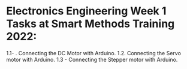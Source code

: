 

# Electronics Engineering Week 1 Tasks at Smart Methods Training 2022:

 1.1- . Connecting the DC Motor with Arduino.
 1.2. Connecting the Servo motor with Arduino. 
 1.3 - Connecting the Stepper motor with Arduino.
